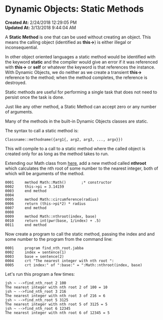 # Dynamic Objects: Static Methods

**Created At:** 2/24/2018 12:29:05 PM  
**Updated At:** 3/13/2018 9:44:04 AM  


A **Static Method** is one that can be used without creating an object. This means the calling object (identified as **this-&gt;**) is either illegal or inconsequential.

In other object oriented languages a static method would be identified with the keyword **static** and the compiler would give an error if it was referenced with **this-&gt;** or **self** or whatever the keyword is that references the instance. With Dynamic Objects, we do neither as we create a transient **this-&gt;** reference to the method; when the method completes, the reference is destroyed.

Static methods are useful for performing a single task that does not need to persist once the task is done.

Just like any other method, a Static Method can accept zero or any number of arguments.

Many of the methods in the built-in Dynamic Objects classes are static.

The syntax to call a static method is:

```
Classname::methodname({arg1{, arg2, arg3, ..., argx}})
```

This will compile to a call to a static method where the called object is created only for as long as the method takes to run.

Extending our Math class from <u><a href="dynamic-objects-instance-methods" title="">here</a></u>, add a new method called **nthroot** which calculates the nth root of some number to the nearest integer, both of which will be arguments of the method.

```
0001     method Math::Math()       ;* constructor
0002     this->pi = 3.14159
0003     end method
0004
0005     method Math::circumference(radius)
0006     return (this->pi*2) * radius
0007     end method
0008
0009     method Math::nthroot(index, base)
0010     return int(pwr(base, 1/index) + .5)
0011     end method
```

Now create a program to call the static method, passing the index and and some number to the program from the command line:

```
0001     program find_nth_root.jabba
0002     index = sentence(1)
0003     base = sentence(2)
0004     crt "The nearest integer with nth root ":
0005     crt index:" of ":base:" = ":Math::nthroot(index, base)
```

Let's run this program a few times:

```
jsh ~ -->find_nth_root 2 100
The nearest integer with nth root 2 of 100 = 10
jsh ~ -->find_nth_root 3 216
The nearest integer with nth root 3 of 216 = 6
jsh ~ -->find_nth_root 5 3125
The nearest integer with nth root 5 of 3125 = 5
jsh ~ -->find_nth_root 6 12345
The nearest integer with nth root 6 of 12345 = 5
```
